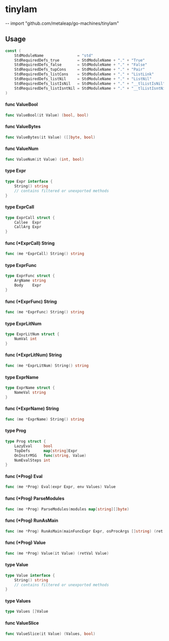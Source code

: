 # tinylam
--
    import "github.com/metaleap/go-machines/tinylam"


## Usage

```go
const (
	StdModuleName               = "std"
	StdRequiredDefs_true        = StdModuleName + "." + "True"
	StdRequiredDefs_false       = StdModuleName + "." + "False"
	StdRequiredDefs_tupCons     = StdModuleName + "." + "Pair"
	StdRequiredDefs_listCons    = StdModuleName + "." + "ListLink"
	StdRequiredDefs_listNil     = StdModuleName + "." + "ListNil"
	StdRequiredDefs_listIsNil   = StdModuleName + "." + "__tlListIsNil"
	StdRequiredDefs_listIsntNil = StdModuleName + "." + "__tlListIsntNil"
)
```

#### func  ValueBool

```go
func ValueBool(it Value) (bool, bool)
```

#### func  ValueBytes

```go
func ValueBytes(it Value) ([]byte, bool)
```

#### func  ValueNum

```go
func ValueNum(it Value) (int, bool)
```

#### type Expr

```go
type Expr interface {
	String() string
	// contains filtered or unexported methods
}
```


#### type ExprCall

```go
type ExprCall struct {
	Callee  Expr
	CallArg Expr
}
```


#### func (*ExprCall) String

```go
func (me *ExprCall) String() string
```

#### type ExprFunc

```go
type ExprFunc struct {
	ArgName string
	Body    Expr
}
```


#### func (*ExprFunc) String

```go
func (me *ExprFunc) String() string
```

#### type ExprLitNum

```go
type ExprLitNum struct {
	NumVal int
}
```


#### func (*ExprLitNum) String

```go
func (me *ExprLitNum) String() string
```

#### type ExprName

```go
type ExprName struct {
	NameVal string
}
```


#### func (*ExprName) String

```go
func (me *ExprName) String() string
```

#### type Prog

```go
type Prog struct {
	LazyEval     bool
	TopDefs      map[string]Expr
	OnInstrMSG   func(string, Value)
	NumEvalSteps int
}
```


#### func (*Prog) Eval

```go
func (me *Prog) Eval(expr Expr, env Values) Value
```

#### func (*Prog) ParseModules

```go
func (me *Prog) ParseModules(modules map[string][]byte)
```

#### func (*Prog) RunAsMain

```go
func (me *Prog) RunAsMain(mainFuncExpr Expr, osProcArgs []string) (ret Value)
```

#### func (*Prog) Value

```go
func (me *Prog) Value(it Value) (retVal Value)
```

#### type Value

```go
type Value interface {
	String() string
	// contains filtered or unexported methods
}
```


#### type Values

```go
type Values []Value
```


#### func  ValueSlice

```go
func ValueSlice(it Value) (Values, bool)
```

